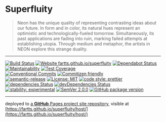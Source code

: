 # Superfluity

> Neon has the unique quality of representing contrasting ideas about our future. In form and in color, its natural hues represent an optimistic and technologically-fueled tomorrow. Simultaneously, its past applications are fading into ruin, marking failed attempts at establishing utopia. Through medium and metaphor, the artists in NEON explore this strange duality.

---

[![Build Status](https://travis-ci.org/fartts/superfluity.svg?branch=master)](https://travis-ci.org/fartts/superfluity) [![Website fartts.github.io/superfluity](https://img.shields.io/website-up-down-green-red/https/fartts.github.io/superfluity.svg)](https://fartts.github.io/superfluity/host/)
[![Dependabot Status](https://api.dependabot.com/badges/status?host=github&identifier=154256744)](https://dependabot.com)<br>[![Maintainability](https://api.codeclimate.com/v1/badges/5c5922a024b547c622ab/maintainability)](https://codeclimate.com/github/fartts/superfluity/maintainability) [![Test Coverage](https://api.codeclimate.com/v1/badges/5c5922a024b547c622ab/test_coverage)](https://codeclimate.com/github/fartts/superfluity/test_coverage)<br>[![Conventional Commits](https://img.shields.io/badge/Conventional%20Commits-1.0.0-yellow.svg)](https://conventionalcommits.org) [![Commitizen friendly](https://img.shields.io/badge/commitizen-friendly-brightgreen.svg)](http://commitizen.github.io/cz-cli)<br>[![semantic-release](https://img.shields.io/badge/%20%20%F0%9F%93%A6%F0%9F%9A%80-semantic--release-e10079.svg)](https://github.com/semantic-release/semantic-release) [![License: MIT](https://img.shields.io/badge/License-MIT-blue.svg)](https://opensource.org/licenses/MIT) [![code style: prettier](https://img.shields.io/badge/code_style-prettier-ff69b4.svg)](https://github.com/prettier/prettier)<br>[![dependencies Status](https://david-dm.org/fartts/superfluity/status.svg)](https://david-dm.org/fartts/superfluity) [![devDependencies Status](https://david-dm.org/fartts/superfluity/dev-status.svg)](https://david-dm.org/fartts/superfluity?type=dev)<br>[![stability: experimental](https://img.shields.io/badge/stability-1%20experimental-ec5315.svg)](https://nodejs.org/api/documentation.html#documentation_stability_index) [![SemVer 2.0.0](https://img.shields.io/badge/semver-2.0.0-brightgreen.svg)](https://semver.org) [![GitHub package version](https://img.shields.io/github/package-json/v/fartts/superfluity.svg)](https://github.com/fartts/superfluity/releases/tag/latest)

---

deployed to [a **GitHub** Pages project site repository](https://github.com/fartts/superfluity/tree/gh-pages), visible at [https://fartts.github.io/superfluity/host/](https://fartts.github.io/superfluity/host/)
